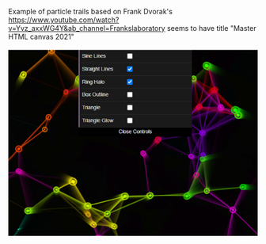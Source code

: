 Example of particle trails based on Frank Dvorak's https://www.youtube.com/watch?v=Yvz_axxWG4Y&ab_channel=Frankslaboratory seems to have title "Master HTML canvas 2021" 


![Particle Trail fx](example_particle_trails.png)
